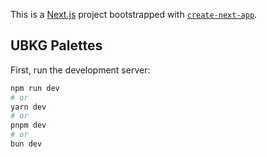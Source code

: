 This is a [Next.js](https://nextjs.org) project bootstrapped with [`create-next-app`](https://nextjs.org/docs/pages/api-reference/create-next-app).

## UBKG Palettes

First, run the development server:

```bash
npm run dev
# or
yarn dev
# or
pnpm dev
# or
bun dev
```
